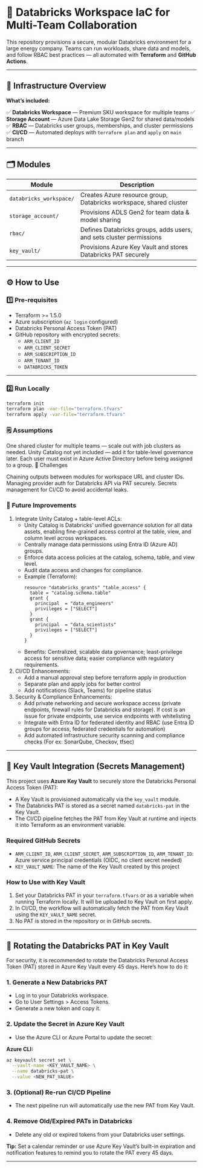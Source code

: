 # 🚀 Databricks Workspace IaC for Multi-Team Collaboration

This repository provisions a secure, modular Databricks environment for a large energy company.
Teams can run workloads, share data and models, and follow RBAC best practices — all automated with **Terraform** and **GitHub Actions**.

---

## 📌 Infrastructure Overview

**What’s included:**

✅ **Databricks Workspace** — Premium SKU workspace for multiple teams
✅ **Storage Account** — Azure Data Lake Storage Gen2 for shared data/models
✅ **RBAC** — Databricks user groups, memberships, and cluster permissions
✅ **CI/CD** — Automated deploys with `terraform plan` and `apply` on `main` branch

---

## 🗂️ Modules

| Module                  | Description                                                   |
|-------------------------|---------------------------------------------------------------|
| `databricks_workspace/` | Creates Azure resource group, Databricks workspace, shared cluster |
| `storage_account/`      | Provisions ADLS Gen2 for team data & model sharing            |
| `rbac/`                 | Defines Databricks groups, adds users, and sets cluster permissions |
| `key_vault/`           | Provisions Azure Key Vault and stores Databricks PAT securely         |

---

## ⚙️ How to Use

### 1️⃣ Pre-requisites

- Terraform >= 1.5.0
- Azure subscription (`az login` configured)
- Databricks Personal Access Token (PAT)
- GitHub repository with encrypted secrets:
  - `ARM_CLIENT_ID`
  - `ARM_CLIENT_SECRET`
  - `ARM_SUBSCRIPTION_ID`
  - `ARM_TENANT_ID`
  - `DATABRICKS_TOKEN`

---

### 2️⃣ Run Locally

```bash
terraform init
terraform plan -var-file="terraform.tfvars"
terraform apply -var-file="terraform.tfvars"
```

### 🗒️ Assumptions

One shared cluster for multiple teams — scale out with job clusters as needed.
Unity Catalog not yet included — add it for table-level governance later.
Each user must exist in Azure Active Directory before being assigned to a group.
🚧 Challenges

Chaining outputs between modules for workspace URL and cluster IDs.
Managing provider auth for Databricks API via PAT securely.
Secrets management for CI/CD to avoid accidental leaks.

### 🔭 Future Improvements

1. Integrate Unity Catalog + table-level ACLs:
   - Unity Catalog is Databricks’ unified governance solution for all data assets, enabling fine-grained access control at the table, view, and column level across workspaces.
   - Centrally manage data permissions using Entra ID (Azure AD) groups.
   - Enforce data access policies at the catalog, schema, table, and view level.
   - Audit data access and changes for compliance.
   - Example (Terraform):
     ```hcl
     resource "databricks_grants" "table_access" {
       table = "catalog.schema.table"
       grant {
         principal  = "data_engineers"
         privileges = ["SELECT"]
       }
       grant {
         principal  = "data_scientists"
         privileges = ["SELECT"]
       }
     }
     ```
   - Benefits: Centralized, scalable data governance; least-privilege access for sensitive data; easier compliance with regulatory requirements.
2. CI/CD Enhancements:
   - Add a manual approval step before terraform apply in production
   - Separate plan and apply jobs for better control
   - Add notifications (Slack, Teams) for pipeline status
3. Security & Compliance Enhancements:
   - Add private networking and secure workspace access (private endpoints, firewall rules for Databricks and storage). If cost is an issue for private endpoints, use service endpoints with whitelisting
   - Integrate with Entra ID for federated identity and RBAC (use Entra ID groups for access, federated credentials for automation)
   - Add automated infrastructure security scanning and compliance checks (For ex: SonarQube, Checkov, tfsec)

---

## 🔐 Key Vault Integration (Secrets Management)

This project uses **Azure Key Vault** to securely store the Databricks Personal Access Token (PAT):

- A Key Vault is provisioned automatically via the `key_vault` module.
- The Databricks PAT is stored as a secret named `databricks-pat` in the Key Vault.
- The CI/CD pipeline fetches the PAT from Key Vault at runtime and injects it into Terraform as an environment variable.

### Required GitHub Secrets

- `ARM_CLIENT_ID`, `ARM_CLIENT_SECRET`, `ARM_SUBSCRIPTION_ID`, `ARM_TENANT_ID`: Azure service principal credentials (OIDC, no client secret needed)
- `KEY_VAULT_NAME`: The name of the Key Vault created by this project

### How to Use with Key Vault

1. Set your Databricks PAT in your `terraform.tfvars` or as a variable when running Terraform locally. It will be uploaded to Key Vault on first apply.
2. In CI/CD, the workflow will automatically fetch the PAT from Key Vault using the `KEY_VAULT_NAME` secret.
3. No PAT is stored in the repository or in GitHub secrets.

---

## 🔄 Rotating the Databricks PAT in Key Vault

For security, it is recommended to rotate the Databricks Personal Access Token (PAT) stored in Azure Key Vault every 45 days. Here’s how to do it:

### 1. Generate a New Databricks PAT
- Log in to your Databricks workspace.
- Go to User Settings > Access Tokens.
- Generate a new token and copy it.

### 2. Update the Secret in Azure Key Vault
- Use the Azure CLI or Azure Portal to update the secret:

**Azure CLI:**
```sh
az keyvault secret set \
  --vault-name <KEY_VAULT_NAME> \
  --name databricks-pat \
  --value <NEW_PAT_VALUE>
```

### 3. (Optional) Re-run CI/CD Pipeline
- The next pipeline run will automatically use the new PAT from Key Vault.

### 4. Remove Old/Expired PATs in Databricks
- Delete any old or expired tokens from your Databricks user settings.

**Tip:** Set a calendar reminder or use Azure Key Vault’s built-in expiration and notification features to remind you to rotate the PAT every 45 days.

---
